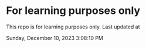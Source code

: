 # For learning purposes only
This repo is for learning purposes only.
Last updated at

Sunday, December 10, 2023 3:08:10 PM

